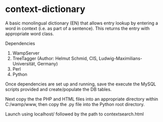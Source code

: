 # context-dictionary
A basic monolingual dictionary (EN) that allows entry lookup by entering a word in context (i.e. as part of a sentence). This returns the entry with appropriate word class.

Dependencies

1) WampServer
2) TreeTagger (Author: Helmut Schmid, CIS, Ludwig-Maximilians-Universität, Germany)
3) Perl
4) Python

Once dependencies are set up and running, save the execute the MySQL scripts provided and create/populate the DB tables.

Next copy the the PHP and HTML files into an appropriate directory within C:/wamp/www, then copy the .py file into the Python root directory.

Launch using localhost/ followed by the path to contextsearch.html
